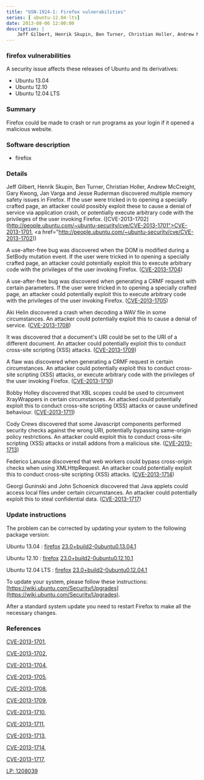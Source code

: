 ```yaml
---
title: "USN-1924-1: Firefox vulnerabilities"
series: [ ubuntu-12.04-lts]
date: 2013-08-06 12:00:00
description: |
    Jeff Gilbert, Henrik Skupin, Ben Turner, Christian Holler, Andrew McCreight, Gary Kwong, Jan Varga and Jesse Ruderman discovered multiple memory safety issues in Firefox. If the user were tricked in to opening a specially crafted page, an attacker could possibly exploit these to cause a denial of service via application crash, or potentially execute arbitrary code with the privileges of the user invoking Firefox. ([CVE-2013-1702](http://people.ubuntu.com/~ubuntu-security/cve/CVE-2013-1701">CVE-2013-1701</a>, <a href="http://people.ubuntu.com/~ubuntu-security/cve/CVE-2013-1702))
--- 
```

 
 


### firefox vulnerabilities

A security issue affects these releases of Ubuntu and its derivatives:

* Ubuntu 13.04
* Ubuntu 12.10
* Ubuntu 12.04 LTS

### Summary

Firefox could be made to crash or run programs as your login if it opened a malicious website.

### Software description

* firefox 

### Details

Jeff Gilbert, Henrik Skupin, Ben Turner, Christian Holler, Andrew McCreight, Gary Kwong, Jan Varga and Jesse Ruderman discovered multiple memory safety issues in Firefox. If the user were tricked in to opening a specially crafted page, an attacker could possibly exploit these to cause a denial of service via application crash, or potentially execute arbitrary code with the privileges of the user invoking Firefox. ([CVE-2013-1702](http://people.ubuntu.com/~ubuntu-security/cve/CVE-2013-1701">CVE-2013-1701</a>, <a href="http://people.ubuntu.com/~ubuntu-security/cve/CVE-2013-1702))

A use-after-free bug was discovered when the DOM is modified during a SetBody mutation event. If the user were tricked in to opening a specially crafted page, an attacker could potentially exploit this to execute arbitrary code with the privileges of the user invoking Firefox. ([CVE-2013-1704](http://people.ubuntu.com/~ubuntu-security/cve/CVE-2013-1704))

A use-after-free bug was discovered when generating a CRMF request with certain parameters. If the user were tricked in to opening a specially crafted page, an attacker could potentially exploit this to execute arbitrary code with the privileges of the user invoking Firefox. ([CVE-2013-1705](http://people.ubuntu.com/~ubuntu-security/cve/CVE-2013-1705))

Aki Helin discovered a crash when decoding a WAV file in some circumstances. An attacker could potentially exploit this to cause a denial of service. ([CVE-2013-1708](http://people.ubuntu.com/~ubuntu-security/cve/CVE-2013-1708))

It was discovered that a document&#39;s URI could be set to the URI of a different document. An attacker could potentially exploit this to conduct cross-site scripting (XSS) attacks. ([CVE-2013-1709](http://people.ubuntu.com/~ubuntu-security/cve/CVE-2013-1709))

A flaw was discovered when generating a CRMF request in certain circumstances. An attacker could potentially exploit this to conduct cross-site scripting (XSS) attacks, or execute arbitrary code with the privileges of the user invoking Firefox. ([CVE-2013-1710](http://people.ubuntu.com/~ubuntu-security/cve/CVE-2013-1710))

Bobby Holley discovered that XBL scopes could be used to circumvent XrayWrappers in certain circumstances. An attacked could potentially exploit this to conduct cross-site scripting (XSS) attacks or cause undefined behaviour. ([CVE-2013-1711](http://people.ubuntu.com/~ubuntu-security/cve/CVE-2013-1711))

Cody Crews discovered that some Javascript components performed security checks against the wrong URI, potentially bypassing same-origin policy restrictions. An attacker could exploit this to conduct cross-site scripting (XSS) attacks or install addons from a malicious site. ([CVE-2013-1713](http://people.ubuntu.com/~ubuntu-security/cve/CVE-2013-1713))

Federico Lanusse discovered that web workers could bypass cross-origin checks when using XMLHttpRequest. An attacker could potentially exploit this to conduct cross-site scripting (XSS) attacks. ([CVE-2013-1714](http://people.ubuntu.com/~ubuntu-security/cve/CVE-2013-1714))

Georgi Guninski and John Schoenick discovered that Java applets could access local files under certain circumstances. An attacker could potentially exploit this to steal confidential data. ([CVE-2013-1717](http://people.ubuntu.com/~ubuntu-security/cve/CVE-2013-1717)) 

### Update instructions

The problem can be corrected by updating your system to the following package version:

Ubuntu 13.04
 : [firefox](https://launchpad.net/ubuntu/+source/firefox) <span> [23.0+build2-0ubuntu0.13.04.1](https://launchpad.net/ubuntu/+source/firefox/23.0+build2-0ubuntu0.13.04.1) </span> 

Ubuntu 12.10
 : [firefox](https://launchpad.net/ubuntu/+source/firefox) <span> [23.0+build2-0ubuntu0.12.10.1](https://launchpad.net/ubuntu/+source/firefox/23.0+build2-0ubuntu0.12.10.1) </span> 

Ubuntu 12.04 LTS
 : [firefox](https://launchpad.net/ubuntu/+source/firefox) <span> [23.0+build2-0ubuntu0.12.04.1](https://launchpad.net/ubuntu/+source/firefox/23.0+build2-0ubuntu0.12.04.1) </span> 

To update your system, please follow these instructions: [https://wiki.ubuntu.com/Security/Upgrades](https://wiki.ubuntu.com/Security/Upgrades).

After a standard system update you need to restart Firefox to make all the necessary changes. 

### References

 
 [CVE-2013-1701](http://people.ubuntu.com/~ubuntu-security/cve/CVE-2013-1701), 

 [CVE-2013-1702](http://people.ubuntu.com/~ubuntu-security/cve/CVE-2013-1702), 

 [CVE-2013-1704](http://people.ubuntu.com/~ubuntu-security/cve/CVE-2013-1704), 

 [CVE-2013-1705](http://people.ubuntu.com/~ubuntu-security/cve/CVE-2013-1705), 

 [CVE-2013-1708](http://people.ubuntu.com/~ubuntu-security/cve/CVE-2013-1708), 

 [CVE-2013-1709](http://people.ubuntu.com/~ubuntu-security/cve/CVE-2013-1709), 

 [CVE-2013-1710](http://people.ubuntu.com/~ubuntu-security/cve/CVE-2013-1710), 

 [CVE-2013-1711](http://people.ubuntu.com/~ubuntu-security/cve/CVE-2013-1711), 

 [CVE-2013-1713](http://people.ubuntu.com/~ubuntu-security/cve/CVE-2013-1713), 

 [CVE-2013-1714](http://people.ubuntu.com/~ubuntu-security/cve/CVE-2013-1714), 

 [CVE-2013-1717](http://people.ubuntu.com/~ubuntu-security/cve/CVE-2013-1717), 

 [LP: 1208039](https://launchpad.net/bugs/1208039)
 

